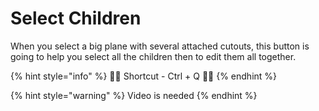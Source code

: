 # Select Children

When you select a big plane with several attached cutouts, this button is going to help you select all the children then to edit them all together.

{% hint style="info" %}
🚧🚧 Shortcut - Ctrl + Q 🚧🚧
{% endhint %}

{% hint style="warning" %}
Video is needed
{% endhint %}

